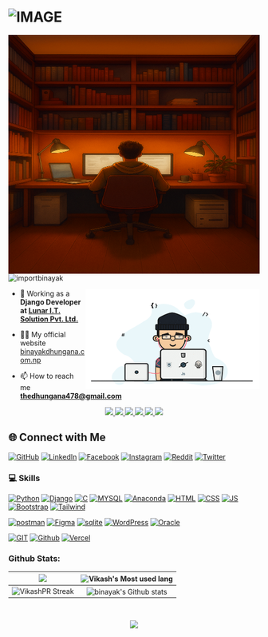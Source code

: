 


<!-- <h3 align="center">A passionate WEB/APP developer from Nepal.</h3> -->



<h1>
  <picture>
    <source media="(prefers-color-scheme: dark)" srcset="https://readme-typing-svg.demolab.com/?font=Fira+Code&weight=600&size=30&duration=4500&pause=1000&color=FFFFFF&background=301B5D00&vCenter=true&width=435&lines=I'm+Binayak+Dhungana!">
    <source media="(prefers-color-scheme: light)" srcset="https://readme-typing-svg.demolab.com?font=Fira+Code&weight=600&size=30&duration=4500&pause=1000&color=000000&background=301B5D00&vCenter=true&width=435&lines=I'm+Binayak+Dhungana!">
	  <img alt="IMAGE" src="https://github.com/importbinayak/importbinayak/blob/main/haha.gif">
</h1>
 
<img align="right" alt="coding" width="1000" src="https://github.com/importbinayak/importbinayak/blob/main/hehe.png" height="478"><br>
</div>
<p align="left"> <img src="https://komarev.com/ghpvc/?username=importbinayak&label=Profile%20views&color=0e75b6&style=flat" alt="importbinayak" /> </p>
<div>


<img align="right" alt="coding" width="350" src="https://github.com/importbinayak/importbinayak/blob/main/haha.gif" height="200">


- 💼 Working as a **Django Developer at [Lunar I.T. Solution Pvt. Ltd.](https://github.com/Lunar-IT-Solution)** 

- 👨‍💻 My official website [binayakdhungana.com.np](binayakdhungana.com.np)

- 📫 How to reach me **thedhungana478@gmail.com**


<p align="center">
  <a href="https://github.com/importbinayak">
    <img src="https://skillicons.dev/icons?i=windows&theme=light" />
  </a>
  <a href="https://github.com/importbinayak">
    <img src="https://skillicons.dev/icons?i=vscode&theme=light" />
  </a>
  <a href="https://github.com/importbinayak">
    <img src="https://skillicons.dev/icons?i=pycharm&theme=light" />
  </a>
  <a href="https://github.com/importbinayak">
    <img src="https://skillicons.dev/icons?i=visualstudio&theme=light" />
  </a>
  <a href="https://github.com/importbinayak">
    <img src="https://skillicons.dev/icons?i=vim&theme=light" />
  </a>
  <a href="https://github.com/importbinayak">
    <img src="https://skillicons.dev/icons?i=powershell&theme=light" />
  </a>
</p>


## 🌐 Connect with Me

[![GitHub](https://skillicons.dev/icons?i=github&perline=3)](https://github.com/importbinayak)
[![LinkedIn](https://skillicons.dev/icons?i=linkedin&perline=3)](https://linkedin.com/in/binayak-dhungana)
[![Facebook](https://go-skill-icons.vercel.app/api/icons?i=facebook&perline=3)](https://fb.com/thedhungana)
[![Instagram](https://skillicons.dev/icons?i=instagram&perline=3)](https://instagram.com/thedhungana)
[![Reddit](https://go-skill-icons.vercel.app/api/icons?i=reddit&perline=3)](https://www.reddit.com/user/be_nayak/)
[![Twitter](https://skillicons.dev/icons?i=twitter&perline=3)](https://x.com/thedhungana)

### 💻 Skills

[![Python](https://skillicons.dev/icons?i=py&theme=light)](https://www.python.org)
[![Django](https://skillicons.dev/icons?i=django)](https://www.djangoproject.com/)
[![C](https://skillicons.dev/icons?i=c&theme=light)](https://en.cppreference.com/w/c/language)
[![MYSQL](https://skillicons.dev/icons?i=mysql&theme=light)](https://en.cppreference.com/w/c/language)
[![Anaconda](https://skillicons.dev/icons?i=anaconda&theme=light)](https://www.python.org)
[![HTML](https://skillicons.dev/icons?i=html&perline=3)](https://developer.mozilla.org/en-US/docs/Web/HTML)
[![CSS](https://skillicons.dev/icons?i=css&perline=3)](https://developer.mozilla.org/en-US/docs/Web/CSS)
[![JS](https://skillicons.dev/icons?i=js&perline=3)](https://en.cppreference.com/w/c/language)
[![Bootstrap](https://skillicons.dev/icons?i=bootstrap&perline=3)](https://www.python.org)
[![Tailwind](https://skillicons.dev/icons?i=tailwind&perline=3)](https://en.cppreference.com/w/c/language)


[![postman](https://skillicons.dev/icons?i=postman&perline=3)](https://www.python.org)
[![Figma](https://skillicons.dev/icons?i=figma&perline=3)]([https://www.python.org](https://www.figma.com/))
[![sqlite](https://skillicons.dev/icons?i=sqlite&perline=3)](https://en.cppreference.com/w/c/language)
[![WordPress](https://skillicons.dev/icons?i=wordpress&perline=3)](https://wordpress.com)
[![Oracle](https://go-skill-icons.vercel.app/api/icons?i=oracle&perline=3)]()
<!-- [![Node.js](https://img.shields.io/badge/Node.js-339933?style=for-the-badge&logo=node.js&logoColor=white)](https://nodejs.org/) -->
[![GIT](https://skillicons.dev/icons?i=git&perline=3)](https://git-scm.com/)
[![Github](https://skillicons.dev/icons?i=github&perline=3)](https://github.com/)
[![Vercel](https://skillicons.dev/icons?i=vercel&perline=3)](https://github.com/)
### Github Stats:

| <img width="750em" src="https://github-profile-trophy.vercel.app/?username=importbinayak&theme=onestar&row=2&column=4&margin-w=10&margin-h=15&no-bg=true)](https://github.com/ryo-ma/github-profile-trophy"> | <img  width="750em" src="https://github-readme-stats.vercel.app/api/top-langs?username=importbinayak&show_icons=true&locale=en&layout=compact&theme=vue-dark" alt="Vikash's Most used lang" /> |
| :-----------------------------------------------------------------------------------------------------------------------------------------------------------------------------------------------------: | :--------------------------------------------------------------------------------------------------------------------------------------------------------------------------------------: |
|                                           <img  width="750em"   src="https://streak-stats.demolab.com?user=importbinayak&theme=vue-dark" alt="VikashPR Streak" />                                           |  <img width="750em" align="center" alt="binayak's Github stats"  src="https://github-readme-stats.vercel.app/api?username=importbinayak&show_icons=true&count_private=true&theme=vue-dark" />   |

<!--### Github contributions:

<!-- <h4 align="center">My contribution graph</h4>
<p align="center"> <img width="900em" src="https://github-readme-activity-graph.vercel.app/graph?username=vikashpr&bg_color=01010f&color=f5f5fe&line=ed4a7c&point=45994a&area=true&hide_border=true" alt="Vikash's Github Graph" /> </p> 
-->

<!--<h4 align="center">Watch my contribution graph get eaten by the snake 🐍</h4>

<!--<p align="center"> <img  width="900em" alt="importbinayak's Github comitte snake"  src="https://github.com/VikashPR/VikashPR/blob/output/github-contribution-grid-snake-dark.svg" /> </p> 
<!--<h4 align="center">Isometric view of contributions in the last year.</h4>
	  
<!--<p align="center">
	<a href="./profile-3d-contrib/profile-night-green.svg">
		<img width="900em" src="./profile-3d-contrib/profile-night-green.svg">
	</a>
</p>-->
<br/>
<p align="center"> <img src="https://quotes-github-readme.vercel.app/api?type=horizontal&theme=algolia&quote=To%20know,%20is%20to%20know%20that%20you%20know%20nothing.&author=Wise%20man" /> </p>
